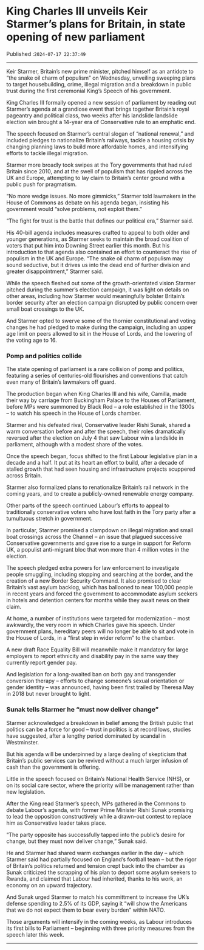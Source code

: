 # King Charles III unveils Keir Starmer’s plans for Britain, in state opening of new parliament

Published :`2024-07-17 22:37:49`

---

Keir Starmer, Britain’s new prime minister, pitched himself as an antidote to “the snake oil charm of populism” on Wednesday, unveiling sweeping plans to target housebuilding, crime, illegal migration and a breakdown in public trust during the first ceremonial King’s Speech of his government.

King Charles III formally opened a new session of parliament by reading out Starmer’s agenda at a grandiose event that brings together Britain’s royal pageantry and political class, two weeks after his landslide landslide election win brought a 14-year era of Conservative rule to an emphatic end.

The speech focused on Starmer’s central slogan of “national renewal,” and included pledges to nationalize Britain’s railways, tackle a housing crisis by changing planning laws to build more affordable homes, and intensifying efforts to tackle illegal migration.

Starmer more broadly took swipes at the Tory governments that had ruled Britain since 2010, and at the swell of populism that has rippled across the UK and Europe, attempting to lay claim to Britain’s center ground with a public push for pragmatism.

“No more wedge issues. No more gimmicks,” Starmer told lawmakers in the House of Commons as debate on his agenda began, insisting his government would “solve problems, not exploit them.”

“The fight for trust is the battle that defines our political era,” Starmer said.

His 40-bill agenda includes measures crafted to appeal to both older and younger generations, as Starmer seeks to maintain the broad coalition of voters that put him into Downing Street earlier this month. But his introduction to that agenda also contained an effort to counteract the rise of populism in the UK and Europe. “The snake oil charm of populism may sound seductive, but it drives us into the dead end of further division and greater disappointment,” Starmer said.

While the speech fleshed out some of the growth-orientated vision Starmer pitched during the summer’s election campaign, it was light on details on other areas, including how Starmer would meaningfully bolster Britain’s border security after an election campaign disrupted by public concern over small boat crossings to the UK.

And Starmer opted to swerve some of the thornier constitutional and voting changes he had pledged to make during the campaign, including an upper age limit on peers allowed to sit in the House of Lords, and the lowering of the voting age to 16.

### Pomp and politics collide

The state opening of parliament is a rare collision of pomp and politics, featuring a series of centuries-old flourishes and conventions that catch even many of Britain’s lawmakers off guard.

The production began when King Charles III and his wife, Camilla, made their way by carriage from Buckingham Palace to the Houses of Parliament, before MPs were summoned by Black Rod – a role established in the 1300s – to watch his speech in the House of Lords chamber.

Starmer and his defeated rival, Conservative leader Rishi Sunak, shared a warm conversation before and after the speech, their roles dramatically reversed after the election on July 4 that saw Labour win a landslide in parliament, although with a modest share of the votes.

Once the speech began, focus shifted to the first Labour legislative plan in a decade and a half. It put at its heart an effort to build, after a decade of stalled growth that had seen housing and infrastructure projects scuppered across Britain.

Starmer also formalized plans to renationalize Britain’s rail network in the coming years, and to create a publicly-owned renewable energy company.

Other parts of the speech continued Labour’s efforts to appeal to traditionally conservative voters who have lost faith in the Tory party after a tumultuous stretch in government.

In particular, Starmer promised a clampdown on illegal migration and small boat crossings across the Channel – an issue that plagued successive Conservative governments and gave rise to a surge in support for Reform UK, a populist anti-migrant bloc that won more than 4 million votes in the election.

The speech pledged extra powers for law enforcement to investigate people smuggling, including stopping and searching at the border, and the creation of a new Border Security Command. It also promised to clear Britain’s vast asylum backlog, which has ballooned to near 100,000 people in recent years and forced the government to accommodate asylum seekers in hotels and detention centers for months while they await news on their claim.

At home, a number of institutions were targeted for modernization – most awkwardly, the very room in which Charles gave his speech. Under government plans, hereditary peers will no longer be able to sit and vote in the House of Lords, in a “first step in wider reform” to the chamber.

A new draft Race Equality Bill will meanwhile make it mandatory for large employers to report ethnicity and disability pay in the same way they currently report gender pay.

And legislation for a long-awaited ban on both gay and transgender conversion therapy – efforts to change someone’s sexual orientation or gender identity – was announced, having been first trailed by Theresa May in 2018 but never brought to light.

### Sunak tells Starmer he “must now deliver change”

Starmer acknowledged a breakdown in belief among the British public that politics can be a force for good – trust in politics is at record lows, studies have suggested, after a lengthy period dominated by scandal in Westminster.

But his agenda will be underpinned by a large dealing of skepticism that Britain’s public services can be revived without a much larger infusion of cash than the government is offering.

Little in the speech focused on Britain’s National Health Service (NHS), or on its social care sector, where the priority will be management rather than new legislation.

After the King read Starmer’s speech, MPs gathered in the Commons to debate Labour’s agenda, with former Prime Minister Rishi Sunak promising to lead the opposition constructively while a drawn-out contest to replace him as Conservative leader takes place.

“The party opposite has successfully tapped into the public’s desire for change, but they must now deliver change,” Sunak said.

He and Starmer had shared warm exchanges earlier in the day – which Starmer said had partially focused on England’s football team – but the rigor of Britain’s politics returned and tension crept back into the chamber as Sunak criticized the scrapping of his plan to deport some asylum seekers to Rwanda, and claimed that Labour had inherited, thanks to his work, an economy on an upward trajectory.

And Sunak urged Starmer to match his committment to increase the UK’s defense spending to 2.5% of its GDP, saying it “will show the Americans that we do not expect them to bear every burden” within NATO.

Those arguments will intensify in the coming weeks, as Labour introduces its first bills to Parliament – beginning with three priority measures from the speech later this week.

---

